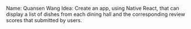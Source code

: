 Name: Quansen Wang
Idea: Create an app, using Native React, that can display a list of dishes from each dining hall and the corresponding review scores that submitted by users.